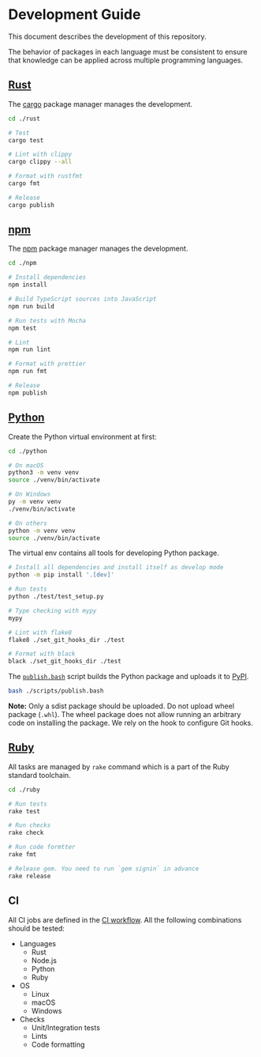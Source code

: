 Development Guide
=================

This document describes the development of this repository.

The behavior of packages in each language must be consistent to ensure that knowledge can be applied across multiple
programming languages.

## [Rust](./rust)

The [cargo](https://doc.rust-lang.org/cargo/) package manager manages the development.

```sh
cd ./rust

# Test
cargo test

# Lint with clippy
cargo clippy --all

# Format with rustfmt
cargo fmt

# Release
cargo publish
```

## [npm](./npm)

The [npm](https://www.npmjs.com/) package manager manages the development.

```sh
cd ./npm

# Install dependencies
npm install

# Build TypeScript sources into JavaScript
npm run build

# Run tests with Mocha
npm test

# Lint
npm run lint

# Format with prettier
npm run fmt

# Release
npm publish
```

## [Python](./python)

Create the Python virtual environment at first:

```sh
cd ./python

# On macOS
python3 -m venv venv
source ./venv/bin/activate

# On Windows
py -m venv venv
./venv/bin/activate

# On others
python -m venv venv
source ./venv/bin/activate
```

The virtual env contains all tools for developing Python package.

```sh
# Install all dependencies and install itself as develop mode
python -m pip install '.[dev]'

# Run tests
python ./test/test_setup.py

# Type checking with mypy
mypy

# Lint with flake8
flake8 ./set_git_hooks_dir ./test

# Format with black
black ./set_git_hooks_dir ./test
```

The [`publish.bash`](./python/scripts/publish.bash) script builds the Python package and uploads it to [PyPI](https://pypi.org/).

```sh
bash ./scripts/publish.bash
```

**Note:** Only a sdist package should be uploaded. Do not upload wheel package (`.whl`). The wheel package does not
allow running an arbitrary code on installing the package. We rely on the hook to configure Git hooks.

## [Ruby](./python)

All tasks are managed by `rake` command which is a part of the Ruby standard toolchain.

```sh
cd ./ruby

# Run tests
rake test

# Run checks
rake check

# Run code formtter
rake fmt

# Release gem. You need to run `gem signin` in advance
rake release
```

## CI

All CI jobs are defined in the [CI workflow](.github/workflows/ci). All the following combinations should be tested:

- Languages
  - Rust
  - Node.js
  - Python
  - Ruby
- OS
  - Linux
  - macOS
  - Windows
- Checks
  - Unit/Integration tests
  - Lints
  - Code formatting
